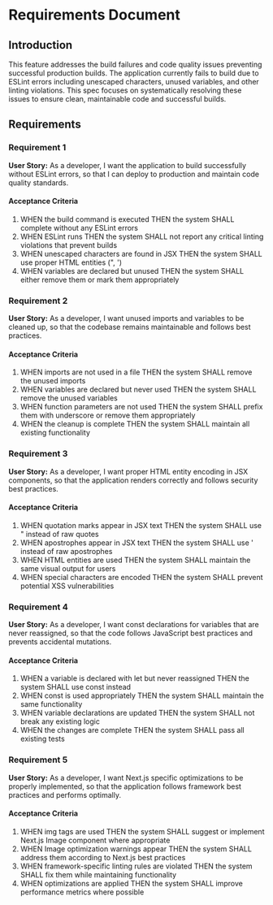# Requirements Document

## Introduction

This feature addresses the build failures and code quality issues preventing successful production builds. The application currently fails to build due to ESLint errors including unescaped characters, unused variables, and other linting violations. This spec focuses on systematically resolving these issues to ensure clean, maintainable code and successful builds.

## Requirements

### Requirement 1

**User Story:** As a developer, I want the application to build successfully without ESLint errors, so that I can deploy to production and maintain code quality standards.

#### Acceptance Criteria

1. WHEN the build command is executed THEN the system SHALL complete without any ESLint errors
2. WHEN ESLint runs THEN the system SHALL not report any critical linting violations that prevent builds
3. WHEN unescaped characters are found in JSX THEN the system SHALL use proper HTML entities (&quot;, &apos;)
4. WHEN variables are declared but unused THEN the system SHALL either remove them or mark them appropriately

### Requirement 2

**User Story:** As a developer, I want unused imports and variables to be cleaned up, so that the codebase remains maintainable and follows best practices.

#### Acceptance Criteria

1. WHEN imports are not used in a file THEN the system SHALL remove the unused imports
2. WHEN variables are declared but never used THEN the system SHALL remove the unused variables
3. WHEN function parameters are not used THEN the system SHALL prefix them with underscore or remove them appropriately
4. WHEN the cleanup is complete THEN the system SHALL maintain all existing functionality

### Requirement 3

**User Story:** As a developer, I want proper HTML entity encoding in JSX components, so that the application renders correctly and follows security best practices.

#### Acceptance Criteria

1. WHEN quotation marks appear in JSX text THEN the system SHALL use &quot; instead of raw quotes
2. WHEN apostrophes appear in JSX text THEN the system SHALL use &apos; instead of raw apostrophes
3. WHEN HTML entities are used THEN the system SHALL maintain the same visual output for users
4. WHEN special characters are encoded THEN the system SHALL prevent potential XSS vulnerabilities

### Requirement 4

**User Story:** As a developer, I want const declarations for variables that are never reassigned, so that the code follows JavaScript best practices and prevents accidental mutations.

#### Acceptance Criteria

1. WHEN a variable is declared with let but never reassigned THEN the system SHALL use const instead
2. WHEN const is used appropriately THEN the system SHALL maintain the same functionality
3. WHEN variable declarations are updated THEN the system SHALL not break any existing logic
4. WHEN the changes are complete THEN the system SHALL pass all existing tests

### Requirement 5

**User Story:** As a developer, I want Next.js specific optimizations to be properly implemented, so that the application follows framework best practices and performs optimally.

#### Acceptance Criteria

1. WHEN img tags are used THEN the system SHALL suggest or implement Next.js Image component where appropriate
2. WHEN Image optimization warnings appear THEN the system SHALL address them according to Next.js best practices
3. WHEN framework-specific linting rules are violated THEN the system SHALL fix them while maintaining functionality
4. WHEN optimizations are applied THEN the system SHALL improve performance metrics where possible

